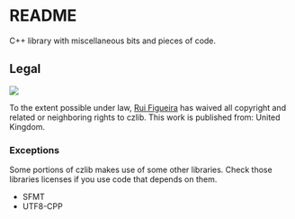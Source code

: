 # README #

C++ library with miscellaneous bits and pieces of code.

## Legal ##

[![](http://i.creativecommons.org/p/zero/1.0/88x31.png)](http://creativecommons.org/publicdomain/zero/1.0/)

To the extent possible under law, [Rui Figueira](http://www.ruifigueira.net) has waived all copyright and related or neighboring rights to czlib. This work is published from: United Kingdom.

### Exceptions ###

Some portions of czlib makes use of some other libraries. Check those libraries licenses if you use code that depends on them.

* SFMT [](http://www.math.sci.hiroshima-u.ac.jp/~m-mat/MT/SFMT/)
* UTF8-CPP [](http://utfcpp.sourceforge.net/)